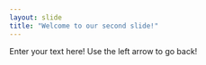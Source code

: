 ```yaml
---
layout: slide
title: "Welcome to our second slide!"
---
```

Enter your text here!
Use the left arrow to go back!
